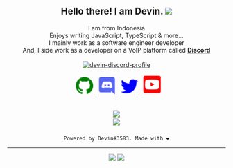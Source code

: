 <h2 align="center">
    Hello there! I am <strong>Devin</strong>. <img src="https://raw.githubusercontent.com/MartinHeinz/MartinHeinz/master/wave.gif" width="30px">
</h2>
<p align="center">
    I am from Indonesia
<br>
    Enjoys writing JavaScript, TypeScript & more...
<br>
    I mainly work as a software engineer developer
<br>
    And, I side work as a developer on a VoIP platform called <strong> <a href="https://discord.com">Discord</a></strong>
<br>
<br>
    <a href="https://discord.com/users/561170896480501790">
        <img src="https://discord.c99.nl/widget/theme-3/561170896480501790.png" alt="devin-discord-profile"/>
    </a>
</p>
<p align="center">
    &nbsp;
    <a href="https://github.com/DevinSTR/">
        <img src="./assets/icons/other/github-solid.svg/" width="40px" />
    </a>
    &nbsp;
    <a href="https://discord.com/users/603948445362946084">
        <img src="./assets/icons/other/discord-solid.svg/" width="40px" />
    </a>
    &nbsp;
    <a href="https://twitter.com/devin_street/">
        <img src="./assets/icons/other/twitter-solid.svg/" width="40px" />
    </a>
    &nbsp;
    <a href="https://www.youtube.com/">
        <img src="./assets/icons/other/youtube-solid.svg/" width="40px" />
    </a>
<br>
<br>
<br>
    <a href="https://github.com/DevinSTR/">
        <img src="https://komarev.com/ghpvc/?username=DevinSTR&color=blue&purple" />
    </a> 
<br>
    <a href="https://github.com/DevinSTR/">
        <img src="https://github-readme-streak-stats.herokuapp.com?user=DevinSTR&hide_border=true&background=0D1117&currStreakLabel=FFFFFF&sideLabels=FFFFFF&currStreakNum=FFFFFF&dates=FFFFFF&sideNums=FFFFFF&fire=red&ring=gold&stroke=FFFFFFFF)](https://git.io/streak-stats" />
    </a>
<br>
<br>
    <a>
        <code>Powered by Devin#3583. Made with ❤️</code>
    </a>
</p>
<hr/>

<p align="center">
    <img src="https://github-readme-stats.vercel.app/api?username=DevinSTR&show_icons=true&theme=tokyonight" />
    <img src="https://github-readme-stats.vercel.app/api/top-langs/?username=DevinSTR&layout=compact&theme=tokyonight" height=199 />
</p>
